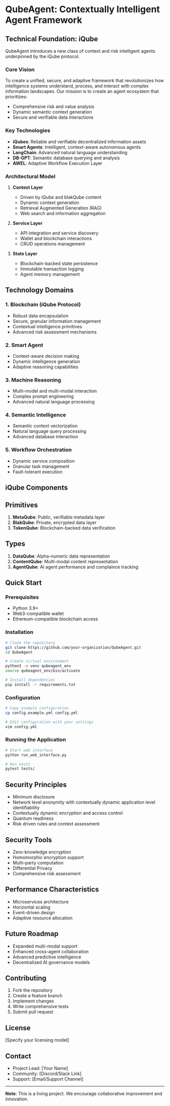 # QubeAgent: Contextually Intelligent Agent Framework

## Technical Foundation: iQube

QubeAgent introduces a new class of context and risk intelligent agents underpinned by the iQube protocol.

### Core Vision

To create a unified, secure, and adaptive framework that revolutionizes how intelligence systems understand, process, and interact with complex information landscapes. Our mission is to create an agent ecosystem that prioritizes:
- Comprehensive risk and value analysis
- Dynamic semantic context generation
- Secure and verifiable data interactions


### Key Technologies

- **iQubes**: Reliable and verifiable decentralized information assets
- **Smart Agents**: Intelligent, context-aware autonomous agents
- **LangChain**: Advanced natural language understanding
- **DB-GPT**: Semantic database querying and analysis
- **AWEL**: Adaptive Workflow Execution Layer

### Architectural Model

1. **Context Layer**
   - Driven by iQube and blakQube content
   - Dynamic context generation
   - Retrieval Augmented Generation (RAG)
   - Web search and information aggregation

2. **Service Layer**
   - API integration and service discovery
   - Wallet and blockchain interactions
   - CRUD operations management

3. **State Layer**
   - Blockchain-backed state persistence
   - Immutable transaction logging
   - Agent memory management
  
## Technology Domains

### 1. Blockchain (iQube Protocol)
- Robust data encapsulation
- Secure, granular information management
- Contextual intelligence primitives
- Advanced risk assessment mechanisms

### 2. Smart Agent
- Context-aware decision making
- Dynamic intelligence generation
- Adaptive reasoning capabilities

### 3. Machine Reasoning
- Multi-model and multi-modal interaction
- Complex prompt engineering
- Advanced natural language processing

### 4. Semantic Intelligence
- Semantic context vectorization
- Natural language query processing
- Advanced database interaction

### 5. Workflow Orchestration
- Dynamic service composition
- Granular task management
- Fault-tolerant execution

## iQube Components

## Primitives
1. **MetaQube**: Public, verifiable metadata layer
2. **BlakQube**: Private, encrypted data layer
3. **TokenQube**: Blockchain-backed data verification

## Types
1. **DataQube**: Alpha-numeric data representation
2. **ContentQube**: Multi-modal content representation
3. **AgentQube**: AI agent performance and complaince tracking

## Quick Start

### Prerequisites
- Python 3.9+
- Web3-compatible wallet
- Ethereum-compatible blockchain access

### Installation

```bash
# Clone the repository
git clone https://github.com/your-organization/QubeAgent.git
cd QubeAgent

# Create virtual environment
python3 -m venv qubeagent_env
source qubeagent_env/bin/activate

# Install dependencies
pip install -r requirements.txt
```

### Configuration

```bash
# Copy example configuration
cp config.example.yml config.yml

# Edit configuration with your settings
vim config.yml
```

### Running the Application

```bash
# Start web interface
python run_web_interface.py

# Run tests
pytest tests/
```

## Security Principles

- Minimum disclosure 
- Network level anonymity with contextually dynamic application level identifiability
- Contextually dynamic encryption and access control
- Quantum readiness
- Risk driven rules and context assessment

## Security Tools

- Zero-knowledge encryption
- Homomorphic encryption support
- Multi-party computation
- Differential Privacy
- Comprehensive risk assessment

## Performance Characteristics

- Microservices architecture
- Horizontal scaling
- Event-driven design
- Adaptive resource allocation

## Future Roadmap

- Expanded multi-modal support
- Enhanced cross-agent collaboration
- Advanced predictive intelligence
- Decentralized AI governance models

## Contributing

1. Fork the repository
2. Create a feature branch
3. Implement changes
4. Write comprehensive tests
5. Submit pull request

## License

[Specify your licensing model]

## Contact

- Project Lead: [Your Name]
- Community: [Discord/Slack Link]
- Support: [Email/Support Channel]

---

**Note**: This is a living project. We encourage collaborative improvement and innovation.
